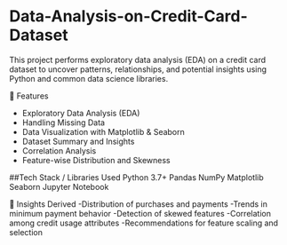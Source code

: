 # Data-Analysis-on-Credit-Card-Dataset

This project performs exploratory data analysis (EDA) on a credit card dataset to uncover patterns, relationships, and potential insights using Python and common data science libraries.

📌 Features
- Exploratory Data Analysis (EDA)
- Handling Missing Data
- Data Visualization with Matplotlib & Seaborn
- Dataset Summary and Insights
- Correlation Analysis
- Feature-wise Distribution and Skewness

##Tech Stack / Libraries Used
Python 3.7+
Pandas
NumPy
Matplotlib
Seaborn
Jupyter Notebook

🧠 Insights Derived
-Distribution of purchases and payments
-Trends in minimum payment behavior
-Detection of skewed features
-Correlation among credit usage attributes
-Recommendations for feature scaling and selection
